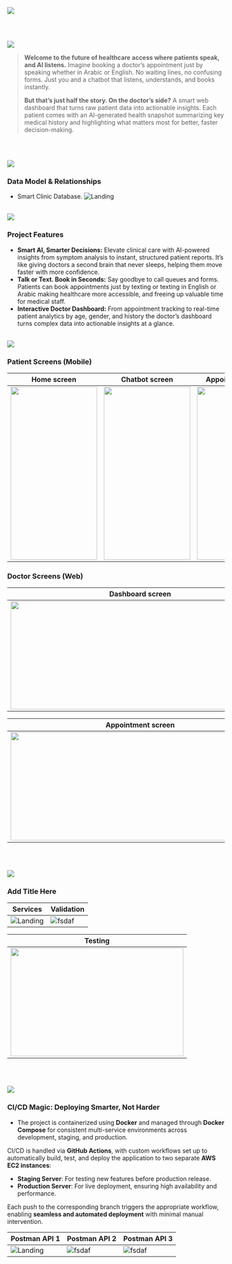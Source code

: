 <img src="./readme/title1.svg"/>

<br><br>

<!-- project overview -->
<img src="./readme/title2.svg"/>

> **Welcome to the future of healthcare access where patients speak, and AI listens.**
> Imagine booking a doctor’s appointment just by speaking whether in Arabic or English. No waiting lines, no confusing forms. Just you and a chatbot that listens, understands, and books instantly.
>
> **But that’s just half the story.
> On the doctor’s side?**
> A smart web dashboard that turns raw patient data into actionable insights.
> Each patient comes with an AI-generated health snapshot summarizing key medical history and highlighting what matters most for better, faster decision-making.

<br><br>

<!-- System Design -->
<img src="./readme/title3.svg"/>

### Data Model & Relationships

- Smart Clinic Database.
  ![Landing](./readme/demo/SmartClinicERD.png)
  <br><br>

<!-- Project Highlights -->
<img src="./readme/title4.svg"/>

### Project Features

- **Smart AI, Smarter Decisions:** Elevate clinical care with AI-powered insights from symptom analysis to instant, structured patient reports. It’s like giving doctors a second brain that never sleeps, helping them move faster with more confidence.
- **Talk or Text. Book in Seconds:** Say goodbye to call queues and forms. Patients can book appointments just by texting or texting in English or Arabic making healthcare more accessible, and freeing up valuable time for medical staff.
- **Interactive Doctor Dashboard:** From appointment tracking to real-time patient analytics by age, gender, and history the doctor’s dashboard turns complex data into actionable insights at a glance.
  <br><br>

<!-- Demo -->
<img src="./readme/title5.svg"/>

### Patient Screens (Mobile)

| Home screen                                                       | Chatbot screen                                                        | Appointment screen                                                   |
| ----------------------------------------------------------------- | --------------------------------------------------------------------- | -------------------------------------------------------------------- |
| <img src="./readme/demo/homeSceen.jpg" width="200" height="400"/> | <img src="./readme/demo/chatbotScreen.jpg" width="200" height="400"/> | <img src="./readme/demo/voiceChatbot.gif" width="200" height="400"/> |

### Doctor Screens (Web)

| Dashboard screen                                                       | Patient screen                                                       |
| ---------------------------------------------------------------------- | -------------------------------------------------------------------- |
| <img src="./readme/demo/dashboardPage.png" width="600" height="250" /> | <img src="./readme/demo/patientpage.png" width="600" height="250" /> |

| Appointment screen                                                          | Patient  screen  GIF                                                  |
| ------------------------------------------------------------------------ | ---------------------------------------------------------------------- |
| <img src="./readme/demo/appointmentPage.png" width="600" height="250" /> | <img src="./readme/demo/doctorWebsite.gif" width="600" height="250" /> |

<br><br>

<!-- Development & Testing -->
<img src="./readme/title6.svg"/>

### Add Title Here

| Services                                  | Validation                             |
| ----------------------------------------- | -------------------------------------- |
| ![Landing](./readme/demo/controllers.png) | ![fsdaf](./readme/demo/validation.png) |

| Testing                                                            |
| ------------------------------------------------------------------ |
| <img src="./readme/demo/1440x1024.png" width="400" height="250" /> |

<br><br>

<!-- Deployment -->
<img src="./readme/title7.svg"/>

### CI/CD Magic: Deploying Smarter, Not Harder

- The project is containerized using **Docker** and managed through **Docker Compose** for consistent multi-service environments across development, staging, and production.

CI/CD is handled via **GitHub Actions**, with custom workflows set up to automatically build, test, and deploy the application to two separate **AWS EC2 instances**:

- **Staging Server**: For testing new features before production release.
- **Production Server**: For live deployment, ensuring high availability and performance.

Each push to the corresponding branch triggers the appropriate workflow, enabling **seamless and automated deployment** with minimal manual intervention.

| Postman API 1                           | Postman API 2                         | Postman API 3                         |
| --------------------------------------- | ------------------------------------- | ------------------------------------- |
| ![Landing](./readme/demo/1440x1024.png) | ![fsdaf](./readme/demo/1440x1024.png) | ![fsdaf](./readme/demo/1440x1024.png) |

<br><br>
